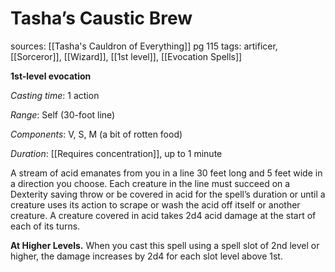 # Tasha’s Caustic Brew
sources: [[Tasha's Cauldron of Everything]] pg 115
tags: artificer, [[Sorceror]], [[Wizard]], [[1st level]], [[Evocation Spells]]

**1st-level evocation**

*Casting time*: 1 action

*Range*: Self (30-foot line)

*Components*: V, S, M (a bit of rotten food)

*Duration*: [[Requires concentration]], up to 1 minute

A stream of acid emanates from you in a line 30 feet long and 5 feet wide in a direction you choose. Each creature in the line must succeed on a Dexterity saving throw or be covered in acid for the spell’s duration or until a creature uses its action to scrape or wash the acid off itself or another creature. A creature covered in acid takes 2d4 acid damage at the start of each of its turns.

**At Higher Levels.** When you cast this spell using a spell slot of 2nd level or higher, the damage increases by 2d4 for each slot level above 1st.
